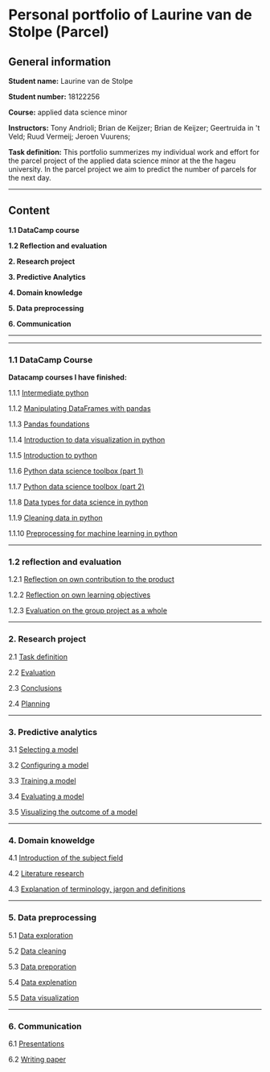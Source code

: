 # Personal portfolio of Laurine van de Stolpe (Parcel)



## General information

**Student name:** Laurine van de Stolpe

**Student number:** 18122256

**Course:** applied data science minor

**Instructors:** Tony Andrioli;  Brian de Keijzer;  Brian de Keijzer;  Geertruida in 't Veld;  Ruud Vermeij;  Jeroen Vuurens;

**Task definition:** This portfolio summerizes my individual work and effort for the parcel project of the applied data science minor at the the hageu university. In the parcel project we aim to predict the number of parcels for the next day.


___



## Content

**1.1 DataCamp course**

**1.2 Reflection and evaluation**

**2. Research project**

**3. Predictive Analytics**

**4. Domain knowledge**

**5. Data preprocessing**

**6. Communication**


___
___



### 1.1 DataCamp Course

**Datacamp courses I have finished:**

1.1.1 [Intermediate python](https://github.com/Laurinevdstolpe/minor-data-science/blob/main/datacamp%20courses/certificate.pdf)

1.1.2 [Manipulating DataFrames with pandas](https://github.com/Laurinevdstolpe/minor-data-science/blob/main/datacamp%20courses/certificate%20(1).pdf)

1.1.3 [Pandas foundations](https://github.com/Laurinevdstolpe/minor-data-science/blob/main/datacamp%20courses/certificate%20(2).pdf)

1.1.4 [Introduction to data visualization in python](https://github.com/Laurinevdstolpe/minor-data-science/blob/main/datacamp%20courses/certificate%20(4).pdf)

1.1.5 [Introduction to python](https://github.com/Laurinevdstolpe/minor-data-science/blob/main/datacamp%20courses/certificate%20(3).pdf)

1.1.6 [Python data science toolbox (part 1)](https://github.com/Laurinevdstolpe/minor-data-science/blob/main/datacamp%20courses/certificate%20(5).pdf)

1.1.7 [Python data science toolbox (part 2)](https://github.com/Laurinevdstolpe/minor-data-science/blob/main/datacamp%20courses/certificate%20(6).pdf)

1.1.8 [Data types for data science in python](https://github.com/Laurinevdstolpe/minor-data-science/blob/main/datacamp%20courses/certificate%20(7).pdf)

1.1.9 [Cleaning data in python](https://github.com/Laurinevdstolpe/minor-data-science/blob/main/datacamp%20courses/certificate%20(8).pdf)

1.1.10 [Preprocessing for machine learning in python](https://github.com/Laurinevdstolpe/minor-data-science/blob/main/datacamp%20courses/certificate%20(9).pdf)


___



### 1.2 reflection and evaluation 

1.2.1 [Reflection on own contribution to the product](https://github.com/Laurinevdstolpe/minor-data-science/blob/main/Reflection%20and%20evaluation/Reflection%20on%20own%20contribution%20to%20the%20product.md)

1.2.2 [Reflection on own learning objectives](https://github.com/Laurinevdstolpe/minor-data-science/blob/main/Reflection%20and%20evaluation/Reflection%20on%20own%20learning%20objectives.md)

1.2.3 [Evaluation on the group project as a whole](https://github.com/Laurinevdstolpe/minor-data-science/blob/main/Reflection%20and%20evaluation/Evaluation%20on%20the%20group%20project%20as%20a%20whole.md)


___



### 2. Research project

2.1 [Task definition](https://github.com/Laurinevdstolpe/minor-data-science/blob/main/research%20project/task%20definition.md)

2.2 [Evaluation](https://github.com/Laurinevdstolpe/minor-data-science/blob/main/research%20project/evaluation.md)

2.3 [Conclusions](https://github.com/Laurinevdstolpe/minor-data-science/blob/main/research%20project/conclusions.md)

2.4 [Planning](https://github.com/Laurinevdstolpe/minor-data-science/blob/main/research%20project/planning.md)


___



### 3. Predictive analytics

3.1 [Selecting a model](https://github.com/Laurinevdstolpe/minor-data-science/blob/main/predictive%20analytics/selecting%20a%20model.md)

3.2 [Configuring a model](https://github.com/Laurinevdstolpe/minor-data-science/blob/main/predictive%20analytics/configuring%20a%20model.md)

3.3 [Training a model](https://github.com/Laurinevdstolpe/minor-data-science/blob/main/predictive%20analytics/training%20a%20model.md)

3.4 [Evaluating a model](https://github.com/Laurinevdstolpe/minor-data-science/blob/main/predictive%20analytics/evaluating%20a%20model.md)

3.5 [Visualizing the outcome of a model](https://github.com/Laurinevdstolpe/minor-data-science/blob/main/predictive%20analytics/visualizing%20the%20outcome%20of%20a%20model.md)


___



### 4. Domain knoweldge

4.1 [Introduction of the subject field](https://github.com/Laurinevdstolpe/minor-data-science/blob/main/Domain%20knoweldge/Introduction%20of%20the%20subject%20field.md)

4.2 [Literature research](https://github.com/Laurinevdstolpe/minor-data-science/blob/main/Domain%20knoweldge/Literature%20research.md)

4.3 [Explanation of terminology, jargon and definitions](https://github.com/Laurinevdstolpe/minor-data-science/blob/main/Domain%20knoweldge/Explanation%20of%20terminology%2C%20jargon%20and%20definitions.md)


___



### 5. Data preprocessing

5.1 [Data exploration](https://github.com/Laurinevdstolpe/minor-data-science/blob/main/Data%20preprocessing/Data%20exploration.md)

5.2 [Data cleaning](https://github.com/Laurinevdstolpe/minor-data-science/blob/main/Data%20preprocessing/Data%20cleaning.md)

5.3 [Data preporation](https://github.com/Laurinevdstolpe/minor-data-science/blob/main/Data%20preprocessing/Data%20preporation.md)

5.4 [Data explenation](https://github.com/Laurinevdstolpe/minor-data-science/blob/main/Data%20preprocessing/Data%20explenation.md)

5.5 [Data visualization](https://github.com/Laurinevdstolpe/minor-data-science/blob/main/Data%20preprocessing/Data%20visualization.md)


____



### 6. Communication

6.1 [Presentations](https://github.com/Laurinevdstolpe/minor-data-science/blob/main/Communication/Presentations.md)

6.2 [Writing paper](https://github.com/Laurinevdstolpe/minor-data-science/blob/main/Communication/Writing%20paper.md)
